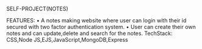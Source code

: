 SELF-PROJECT(NOTES)

FEATURES:
• A notes making website where user can login with their id secured with two factor authentication
system.
• User can create their own notes and can update,delete and search for the notes.
TechStack: CSS,Node JS,EJS,JavaScript,MongoDB,Express
